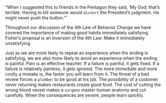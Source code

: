 “When I suggested this to friends in the Pentagon they said, ‘My
God, that’s terrible. Having to kill someone would `distort` the
President’s judgment. He might never push the button.’”

Throughout our discussion of the 4th Law of Behavior Change we
have covered the importance of making good habits immediately
satisfying. Fisher’s proposal is an inversion of the 4th Law: Make it
immediately unsatisfying.

Just as we are more likely to repeat an experience when the ending
is satisfying, we are also more likely to avoid an experience when the
ending is painful. Pain is an effective teacher. If a failure is painful, it
gets fixed. If a failure is relatively painless, it gets ignored. The more
immediate and more costly a mistake is, the faster you will learn from
it. The threat of a bad review forces a `plumber` to be good at his job.
The possibility of a customer never returning makes restaurants create
good food. The cost of cutting the wrong blood vessel makes a `surgeon`
master human anatomy and cut carefully. When the consequences are
severe, people learn quickly.
